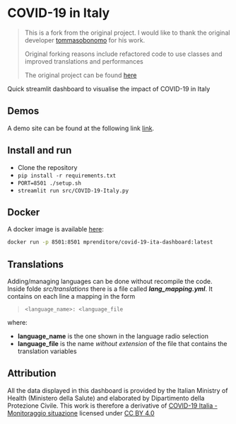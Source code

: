 # COVID-19 in Italy

> This is a fork from the original project. I would like to thank the original developer [tommasobonomo](https://covid19dashboards.com) for his work.
>
> Original forking reasons include refactored code to use classes and improved translations and performances
>
> The original project can be found [here](https://github.com/tommasobonomo/covid19-italy/)

Quick streamlit dashboard to visualise the impact of COVID-19 in Italy

## Demos

A demo site can be found at the following link [link](http://covid-19.electro.tips/).

## Install and run

- Clone the repository
- `pip install -r requirements.txt`
- `PORT=8501 ./setup.sh`
- `streamlit run src/COVID-19-Italy.py`

## Docker

A docker image is available [here](https://hub.docker.com/r/mprenditore/covid-19-ita-dashboard):

```sh
docker run -p 8501:8501 mprenditore/covid-19-ita-dashboard:latest
```

## Translations

Adding/managing languages can be done without recompile the code.
Inside folde *src/translations* there is a file called ***lang_mapping.yml***. It contains on each line a mapping in the form

> `<language_name>: <language_file`

where:

- **language_name** is the one shown in the language radio selection
- **language_file** is the name *without extension* of the file that contains the translation variables


## Attribution

All the data displayed in this dashboard is provided by the Italian Ministry of Health (Ministero della Salute) and elaborated by Dipartimento della Protezione Civile. This work is therefore a derivative of [COVID-19 Italia - Monitoraggio situazione](https://github.com/pcm-dpc/COVID-19) licensed under [CC BY 4.0](https://creativecommons.org/licenses/by/4.0/)
